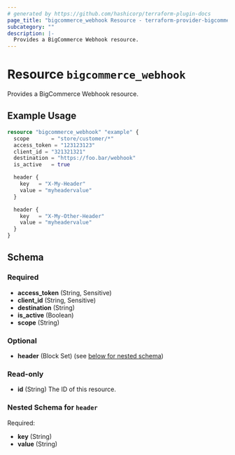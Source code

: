 ```yaml
---
# generated by https://github.com/hashicorp/terraform-plugin-docs
page_title: "bigcommerce_webhook Resource - terraform-provider-bigcommerce"
subcategory: ""
description: |-
  Provides a BigCommerce Webhook resource.
---
```


# Resource `bigcommerce_webhook`

Provides a BigCommerce Webhook resource.

## Example Usage

```terraform
resource "bigcommerce_webhook" "example" {
  scope       = "store/customer/*"
  access_token = "123123123"
  client_id = "321321321"
  destination = "https://foo.bar/webhook"
  is_active   = true

  header {
    key   = "X-My-Header"
    value = "myheadervalue"
  }

  header {
    key   = "X-My-Other-Header"
    value = "myheadervalue"
  }
}
```

<!-- schema generated by tfplugindocs -->
## Schema

### Required

- **access_token** (String, Sensitive)
- **client_id** (String, Sensitive)
- **destination** (String)
- **is_active** (Boolean)
- **scope** (String)

### Optional

- **header** (Block Set) (see [below for nested schema](#nestedblock--header))

### Read-only

- **id** (String) The ID of this resource.

<a id="nestedblock--header"></a>
### Nested Schema for `header`

Required:

- **key** (String)
- **value** (String)


